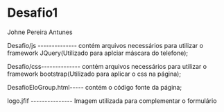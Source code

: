 # Desafio1

Johne Pereira Antunes

Desafio/js -------------- contém arquivos necessários para utilizar o framework JQuery(Utilizado para aplciar máscara do telefone);

Desafio/css-------------- contém arquivos necessários para utilizar o framework bootstrap(Utilizado para aplicar o css na página);

DesafioEloGroup.html----- contém o código fonte da página;

logo.jfif --------------- Imagem utilizada para complementar o formulário

